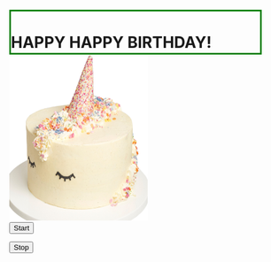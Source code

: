 <html>
<head>
<title>Page Title</title>
<style>
.container { 
  height: 75px;
  width: 450px;
  position: relative;
  border: 3px solid green; 
}

.center {
  margin: 0;
  position: absolute;
  top: 50%;
  left: 50%;
  -ms-transform: translate(-50%, -50%);
  transform: translate(-50%, -50%);
}

.imgButton{
  text-align:center;
}

h1 {text-align: center;}
</style>
</head>
<body>
<div id="myDIV" class="container">
<h1>HAPPY HAPPY BIRTHDAY!</h1>
</div>

<div class="center">
<audio id="hb_audio" src="happybirthday.mp3" loop="loop"></audio>
<script src="confetti.js"></script>

<script>
function startBirthday() {
  startConfetti();
  document.getElementById("hb_audio").play();
}

function stopBirthday(){
	stopConfetti();
	document.getElementById("hb_audio").pause();
}
</script>

<img src="unicorncake.jpg" alt="SO CUTTEEE" width="250" height="300">

<div class="center">
<button onclick="startBirthday();">Start</button>

<button onclick="stopBirthday();">Stop</button>
</div>

</div>
</body>
</html>
